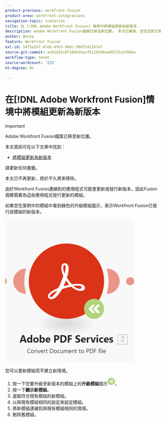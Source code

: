 ```yaml
---
product-previous: workfront-fusion
product-area: workfront-integrations
navigation-topic: scenarios
title: 在 [!DNL Adobe Workfront Fusion] 案例中將模組更新為新版本
description: Adobe Workfront Fusion檔案已移至新位置。 本文已棄用，但包含新文章的連結，內容涵蓋此功能。
author: Becky
feature: Workfront Fusion
exl-id: 1475a247-47eb-4fe3-98dc-50df242167e7
source-git-commit: ac61d25c87185635acf6119299aad6723ce78bbe
workflow-type: tm+mt
source-wordcount: '223'
ht-degree: 0%

---
```


# 在[!DNL Adobe Workfront Fusion]情境中將模組更新為新版本

>[!IMPORTANT]
>
>Adobe Workfront Fusion檔案已移至新位置。
>
>本文資訊可在以下文章中找到：
>
>* [將模組更新為新版本](https://experienceleague.adobe.com/docs/workfront-fusion/using/manage-scenarios/update-module-to-new-version.html?lang=en)
>
>請更新任何書籤。
>
>本文已不再更新，將於不久將來移除。

由於Workfront Fusion連線到的應用程式可能會更新或發行新版本，因此Fusion偶爾需要為這些應用程式發行更新的模組。

如果您在案例中的模組中看到綠色的升級模組圖示，表示Workfront Fusion已發行該模組的新版本。

![更新圖示](assets/update-indicator.png)

您可以更新模組而不建立新情境。

1. 按一下您要升級至新版本的模組上的&#x200B;**升級模組**&#x200B;圖示![升級圖示](assets/upgrade-icon.png)。
1. 按一下&#x200B;**顯示新模組**。
1. 選取符合現有模組的新模組。
1. 以與現有模組相同的設定來設定模組。
1. 將新模組連線到與現有模組相同的情境。
1. 刪除舊模組。
